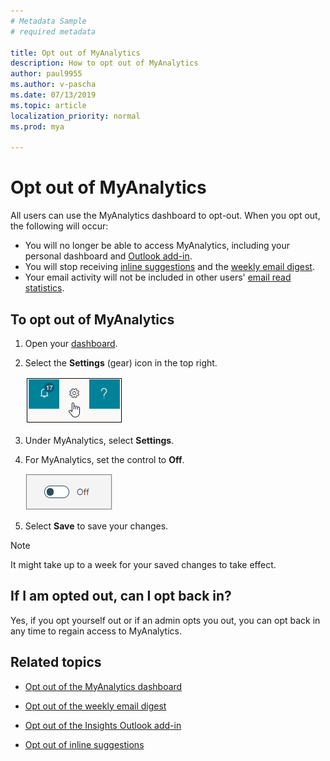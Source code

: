 ```yaml
---
# Metadata Sample
# required metadata

title: Opt out of MyAnalytics
description: How to opt out of MyAnalytics
author: paul9955
ms.author: v-pascha
ms.date: 07/13/2019
ms.topic: article
localization_priority: normal 
ms.prod: mya

---
```


# Opt out of MyAnalytics

All users can use the MyAnalytics dashboard to opt-out. When you opt out, the following will occur:

* You will no longer be able to access MyAnalytics, including your personal dashboard and [Outlook add-in](../use/add-in.md).
* You will stop receiving [inline suggestions](../use/mya-notifications.md) and the [weekly email digest](../use/email-digest.md).
* Your email activity will not be included in other users' [email read statistics](../use/add-in.md#email-read-statistics).

## To opt out of MyAnalytics

1. Open your [dashboard](https://myanalytics.microsoft.com).
2. Select the **Settings** (gear) icon in the top right.

    ![MyAnalytics settings](../../Images/mya/use/mya-gear-settings.png)

3. Under MyAnalytics, select **Settings**.
4. For MyAnalytics, set the control to **Off**.

    ![Slider in off position](../../Images/mya/use/slider-off.png)
  
5. Select **Save** to save your changes.

> [!NOTE]
> It might take up to a week for your saved changes to take effect.

## If I am opted out, can I opt back in?

Yes, if you opt yourself out or if an admin opts you out, you can opt back in any time to regain access to MyAnalytics.

## Related topics

* [Opt out of the MyAnalytics dashboard](dashboard-2.md#opt-out-of-the-myanalytics-dashboard)

* [Opt out of the weekly email digest](email-digest-2.md#opt-out-of-email-digests)

* [Opt out of the Insights Outlook add-in](../use/add-in.md#opt-out-of-the-insights-outlook-add-in) 

* [Opt out of inline suggestions](mya-notifications.md#opt-out-of-inline-suggestions)